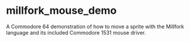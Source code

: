 # millfork_mouse_demo
A Commodore 64 demonstration of how to move a sprite with the Millfork language and its included Commodore 1531 mouse driver. 
